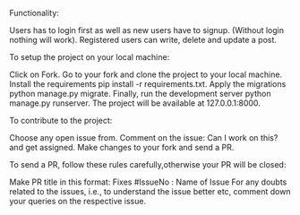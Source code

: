 Functionality:

Users has to login first as well as new users have to signup. (Without login nothing will work).
Registered users can write, delete and update a post.


To setup the project on your local machine:

Click on Fork.
Go to your fork and clone the project to your local machine.
Install the requirements pip install -r requirements.txt.
Apply the migrations python manage.py migrate.
Finally, run the development server python manage.py runserver.
The project will be available at 127.0.0.1:8000.

To contribute to the project:

Choose any open issue from.
Comment on the issue: Can I work on this? and get assigned.
Make changes to your fork and send a PR.


To send a PR, follow these rules carefully,otherwise your PR will be closed:

Make PR title in this format: Fixes #IssueNo : Name of Issue
For any doubts related to the issues, i.e., to understand the issue better etc, comment down your queries on the respective issue.
